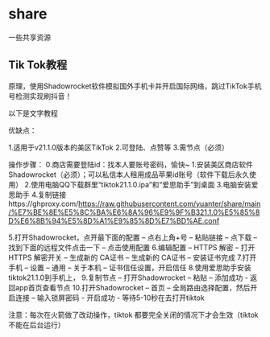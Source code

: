 # share
一些共享资源


## Tik Tok教程
﻿原理，使用Shadowrocket软件模拟国外手机卡并开启国际网络，跳过TikTok手机号检测实现刷抖音！



以下是文字教程

优缺点：

1.适用于v21.1.0版本的美区TikTok
2.可登陆、点赞等
3.需节点（必须）

操作步骤：
0.商店需要登陆id：找本人要账号密码，愉快~
1.安装美区商店软件 Shadowrocket（必须）；可以私信本人租用成品苹果id账号（软件下载后永久使用）
2.使用电脑QQ下载群里“tiktok21.1.0.ipa”和“爱思助手”到桌面
3.电脑安装爱思助手
4.复制链接https://ghproxy.com/https://raw.githubusercontent.com/yuanter/share/main/%E7%BE%8E%E5%8C%BA%E6%8A%96%E9%9F%B321.1.0%E5%85%8D%E6%8B%94%E5%8D%A1%E9%85%8D%E7%BD%AE.conf

5.打开Shadowrocket，点开最下面的配置 – 点右上角+号 – 粘贴链接 – 点下载 – 找到下面的远程文件点击一下 – 点击使用配置
6.编辑配置 – HTTPS 解密 – 打开HTTPS 解密开关 – 生成新的 CA证书 – 生成新的 CA证书 –  安装证书完成
7.打开手机 – 设置 – 通用 – 关于本机 – 证书信任设置，开启信任
8.使用爱思助手安装tiktok21.1.0到手机上，
9.复制节点 – 打开Shadowrocket – 粘贴 – 添加成功 - 返回app首页查看节点
10.打开Shadowrocket – 首页 – 全局路由选择配置，然后开启连接 – 输入锁屏密码 - 开启成功 - 等待5-10秒在去打开tiktok 


注意：每次在火箭做了改动操作，tiktok 都要完全关闭的情况下才会生效（tiktok不能在后台运行）

